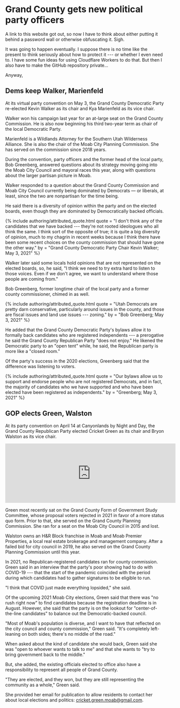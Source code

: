 # Grand County gets new political party officers

A link to this website got out, so now I have to think about either putting it behind a password wall or otherwise obfuscating it. Sigh.

It was going to happen eventually. I suppose there is no time like the present to think seriously about how to protect it --- or whether I even need to. I have some fun ideas for using Cloudflare Workers to do that. But then I also have to make the GitHub repository private...

Anyway,

## Dems keep Walker, Marienfeld

At its virtual party convention on May 3, the Grand County Democratic Party re-elected Kevin Walker as its chair and Kya Marienfeld as its vice chair.

Walker won his campaign last year for an at-large seat on the Grand County Commission. He is also now beginning his third two-year term as chair of the local Democratic Party.

Marienfeld is a Wildlands Attorney for the Southern Utah Wilderness Alliance. She is also the chair of the Moab City Planning Commission. She has served on the commission since 2018 years.

During the convention, party officers and the former head of the local party, Bob Greenberg, answered questions about its strategy moving going into the Moab City Council and mayoral races this year, along with questions about the larger partisan picture in Moab.

Walker responded to a question about the Grand County Commission and Moab City Council currently being dominated by Democrats — or liberals, at least, since the two are nonpartisan for the time being.

He said there is a diversity of opinion within the party and on the elected boards, even though they are dominated by Democratically backed officials.

{% include authoring/attributed_quote.html
    quote = "I don't think any of the candidates that we have backed --- they're not rooted ideologues who all think the same. I think sort of the opposite of true; it is quite a big diversity of opinion, much to my chagrin in recent weeks because I think there have been some recent choices on the county commission that should have gone the other way."
    by = "Grand County Democratic Party Chair Kevin Walker; May 3, 2021"
%}

Walker later said some locals hold opinions that are not represented on the elected boards, so, he said, "I think we need to try extra hard to listen to those voices. Even if we don't agree, we want to understand where those people are coming from."

Bob Greenberg, former longtime chair of the local party and a former county commissioner, chimed in as well.

{% include authoring/attributed_quote.html
    quote = "Utah Democrats are pretty darn conservative, particularly around issues in the county, and those are fiscal issues and land use issues --- zoning."
    by = "Bob Greenberg; May 3, 2021"
%}

He added that the Grand County Democratic Party's bylaws allow it to formally back candidates who are registered independents --- a prerogative he said the Grand County Republican Party "does not enjoy." He likened the Democratic party to an "open tent" while, he said, the Republican party is more like a "closed room."

Of the party's success in the 2020 elections, Greenberg said that the difference was listening to voters.

{% include authoring/attributed_quote.html
    quote = "Our bylaws allow us to support and endorse people who are not registered Democrats, and in fact, the majority of candidates who we have supported and who have been elected have been registered as independents."
    by = "Greenberg; May 3, 2021"
%}

## GOP elects Green, Walston

At its party convention on April 14 at Canyonlands by Night and Day, the Grand County Republican Party elected Cricket Green as its chair and Bryon Walston as its vice chair.

<iframe src="https://www.facebook.com/plugins/post.php?href=https%3A%2F%2Fwww.facebook.com%2Fgrandcountygop%2Fposts%2F2038118233031693&width=540&show_text=true&appId=397044940866211&height=187" width="540" height="188" style="border:none;overflow:hidden" scrolling="no" frameborder="0" allowfullscreen="true" allow="autoplay; clipboard-write; encrypted-media; picture-in-picture; web-share"></iframe>

Green most recently sat on the Grand County Form of Government Study Committee, whose proposal voters rejected in 2021 in favor of a more status quo form. Prior to that, she served on the Grand County Planning Commission. She ran for a seat on the Moab City Council in 2015 and lost.

Walston owns an H&R Block franchise in Moab and Moab Premier Properties, a local real estate brokerage and management company. After a failed bid for city council in 2019, he also served on the Grand County Planning Commission until this year.

In 2021, no Republican-registered candidates ran for county commission. Green said in an interview that the party's poor showing had to do with COVID-19 --- that the start of the pandemic coincided with the period during which candidates had to gather signatures to be eligible to run.

"I think that COVID just made everything lopsided," she said.

Of the upcoming 2021 Moab City elections, Green said that there was "no rush right now" to find candidates because the registration deadline is in August. However, she said that the party is on the lookout for "center-of-the-line candidates" to balance out the Democratic-backed council.

"Most of Moab's population is diverse, and I want to have that reflected on the city council and county commission," Green said. "It's completely left-leaning on both sides; there's no middle of the road."

When asked about the kind of candidate she would back, Green said she was "open to whoever wants to talk to me" and that she wants to "try to bring government back to the middle."

But, she added, the existing officials elected to office also have a responsibility to represent all people of Grand County.

"They are elected, and they won, but they are still representing the community as a whole," Green said.

She provided her email for publication to allow residents to contact her about local elections and politics: [cricket.green.moab@gmail.com](mailto:cricket.green.moab@gmail.com).
